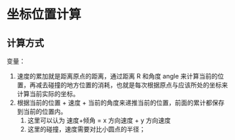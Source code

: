 # 坐标位置计算

## 计算方式

变量：

1. 速度的累加就是距离原点的距离，通过距离 R 和角度 angle 来计算当前的位置，再减去碰撞的地方位置的消耗，也就是每次根据原点与应该所处的坐标来计算当前实际的坐标。
2. 根据当前的位置 + 速度 + 当前的角度来递推当前的位置，前面的累计都保存到当前的位置内。
   1. 这里可以认为 速度+倾角 = x 方向速度 + y 方向速度
   2. 这里的碰撞，速度需要对比小圆点的半径；

